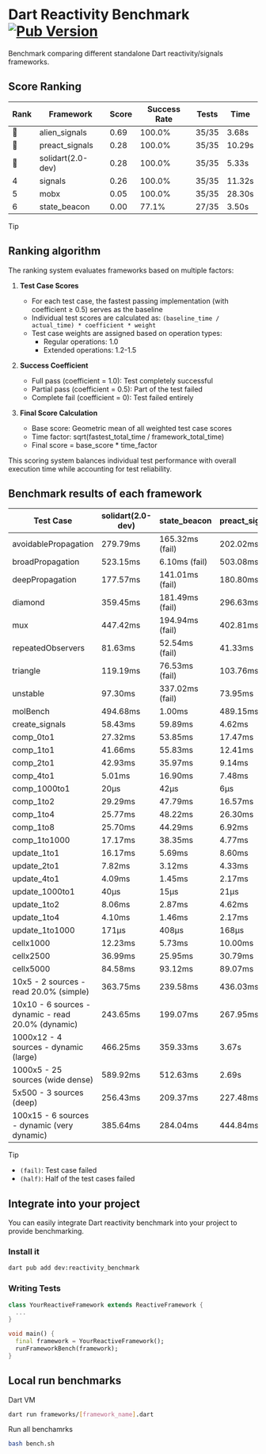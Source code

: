 # Dart Reactivity Benchmark [![Pub Version](https://img.shields.io/pub/v/reactivity_benchmark)](https://pub.dev/packages/reactivity_benchmark)

Benchmark comparing different standalone Dart reactivity/signals frameworks.

## Score Ranking

<!-- ranking start -->
| Rank | Framework | Score | Success Rate | Tests | Time |
|------|-----------|-------|--------------|-------|------|
| 🥇 | alien_signals | 0.69 | 100.0% | 35/35 | 3.68s |
| 🥈 | preact_signals | 0.28 | 100.0% | 35/35 | 10.29s |
| 🥉 | solidart(2.0-dev) | 0.28 | 100.0% | 35/35 | 5.33s |
| 4 | signals | 0.26 | 100.0% | 35/35 | 11.32s |
| 5 | mobx | 0.05 | 100.0% | 35/35 | 28.30s |
| 6 | state_beacon | 0.00 | 77.1% | 27/35 | 3.50s |

<!-- ranking end -->

> [!TIP]
> ## Ranking algorithm
>
> The ranking system evaluates frameworks based on multiple factors:
>
> 1. **Test Case Scores**
>    - For each test case, the fastest passing implementation (with coefficient ≥ 0.5) serves as the baseline
>    - Individual test scores are calculated as: `(baseline_time / actual_time) * coefficient * weight`
>    - Test case weights are assigned based on operation types:
>      - Regular operations: 1.0
>      - Extended operations: 1.2-1.5
>
> 2. **Success Coefficient**
>    - Full pass (coefficient = 1.0): Test completely successful
>    - Partial pass (coefficient = 0.5): Part of the test failed
>    - Complete fail (coefficient = 0): Test failed entirely
>
> 3. **Final Score Calculation**
>    - Base score: Geometric mean of all weighted test case scores
>    - Time factor: sqrt(fastest_total_time / framework_total_time)
>    - Final score = base_score * time_factor
>
> This scoring system balances individual test performance with overall execution time while accounting for test reliability.

## Benchmark results of each framework

<!-- test-case start -->
| Test Case | solidart(2.0-dev) | state_beacon | preact_signals | signals | mobx | alien_signals |
|---|---|---|---|---|---|---|
| avoidablePropagation | 279.79ms | 165.32ms (fail) | 202.02ms | 210.99ms | 2.35s | 183.08ms |
| broadPropagation | 523.15ms | 6.10ms (fail) | 503.08ms | 463.33ms | 4.51s | 345.19ms |
| deepPropagation | 177.57ms | 141.01ms (fail) | 180.80ms | 174.32ms | 1.59s | 122.82ms |
| diamond | 359.45ms | 181.49ms (fail) | 296.63ms | 282.23ms | 2.54s | 229.93ms |
| mux | 447.42ms | 194.94ms (fail) | 402.81ms | 414.20ms | 1.90s | 369.89ms |
| repeatedObservers | 81.63ms | 52.54ms (fail) | 41.33ms | 44.86ms | 236.15ms | 45.78ms |
| triangle | 119.19ms | 76.53ms (fail) | 103.76ms | 101.17ms | 782.38ms | 84.14ms |
| unstable | 97.30ms | 337.02ms (fail) | 73.95ms | 79.61ms | 356.75ms | 67.25ms |
| molBench | 494.68ms | 1.00ms | 489.15ms | 486.11ms | 578.07ms | 487.56ms |
| create_signals | 58.43ms | 59.89ms | 4.62ms | 26.87ms | 52.73ms | 28.05ms |
| comp_0to1 | 27.32ms | 53.85ms | 17.47ms | 12.21ms | 16.38ms | 7.20ms |
| comp_1to1 | 41.66ms | 55.83ms | 12.41ms | 28.74ms | 45.92ms | 4.25ms |
| comp_2to1 | 42.93ms | 35.97ms | 9.14ms | 17.81ms | 23.57ms | 2.33ms |
| comp_4to1 | 5.01ms | 16.90ms | 7.48ms | 4.05ms | 13.89ms | 10.07ms |
| comp_1000to1 | 20μs | 42μs | 6μs | 4μs | 16μs | 4μs |
| comp_1to2 | 29.29ms | 47.79ms | 16.57ms | 21.31ms | 34.29ms | 18.59ms |
| comp_1to4 | 25.77ms | 48.22ms | 26.30ms | 11.55ms | 23.98ms | 4.86ms |
| comp_1to8 | 25.70ms | 44.29ms | 6.92ms | 6.56ms | 24.40ms | 4.87ms |
| comp_1to1000 | 17.17ms | 38.35ms | 4.77ms | 4.18ms | 16.48ms | 4.33ms |
| update_1to1 | 16.17ms | 5.69ms | 8.60ms | 9.04ms | 23.25ms | 10.25ms |
| update_2to1 | 7.82ms | 3.12ms | 4.33ms | 4.48ms | 10.91ms | 2.31ms |
| update_4to1 | 4.09ms | 1.45ms | 2.17ms | 2.23ms | 7.14ms | 2.61ms |
| update_1000to1 | 40μs | 15μs | 21μs | 22μs | 71μs | 24μs |
| update_1to2 | 8.06ms | 2.87ms | 4.62ms | 4.47ms | 11.87ms | 5.08ms |
| update_1to4 | 4.10ms | 1.46ms | 2.17ms | 2.20ms | 7.16ms | 2.49ms |
| update_1to1000 | 171μs | 408μs | 168μs | 42μs | 188μs | 42μs |
| cellx1000 | 12.23ms | 5.73ms | 10.00ms | 10.11ms | 77.34ms | 7.33ms |
| cellx2500 | 36.99ms | 25.95ms | 30.79ms | 38.55ms | 260.03ms | 19.43ms |
| cellx5000 | 84.58ms | 93.12ms | 89.07ms | 92.39ms | 587.70ms | 45.35ms |
| 10x5 - 2 sources - read 20.0% (simple) | 363.75ms | 239.58ms | 436.03ms | 519.07ms | 2.07s | 234.09ms |
| 10x10 - 6 sources - dynamic - read 20.0% (dynamic) | 243.65ms | 199.07ms | 267.95ms | 279.62ms | 1.55s | 178.78ms |
| 1000x12 - 4 sources - dynamic (large) | 466.25ms | 359.33ms | 3.67s | 3.74s | 2.01s | 283.66ms |
| 1000x5 - 25 sources (wide dense) | 589.92ms | 512.63ms | 2.69s | 3.52s | 3.66s | 415.51ms |
| 5x500 - 3 sources (deep) | 256.43ms | 209.37ms | 227.48ms | 227.40ms | 1.19s | 192.77ms |
| 100x15 - 6 sources - dynamic (very dynamic) | 385.64ms | 284.04ms | 444.84ms | 479.02ms | 1.74s | 263.19ms |

<!-- test-case end -->

> [!TIP]
> - `(fail)`: Test case failed
> - `(half)`: Half of the test cases failed

## Integrate into your project

You can easily integrate Dart reactivity benchmark into your project to provide benchmarking.

### Install it

```bash
dart pub add dev:reactivity_benchmark
```

### Writing Tests

```dart
class YourReactiveFramework extends ReactiveFramework {
  ...
}

void main() {
  final framework = YourReactiveFramework();
  runFrameworkBench(framework);
}
```

## Local run benchmarks

Dart VM
```bash
dart run frameworks/[framework_name].dart
```

Run all benchamrks
```bash
bash bench.sh
```
